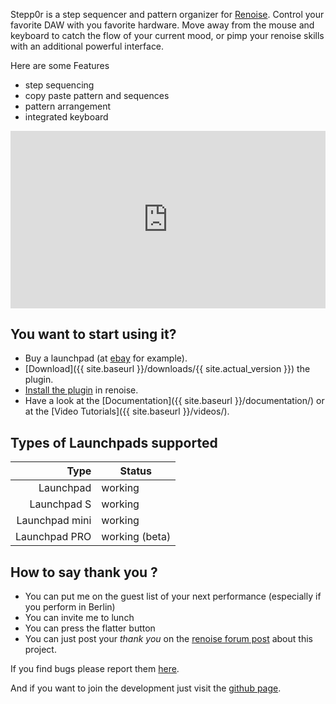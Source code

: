 
Stepp0r is a step sequencer and pattern organizer for [Renoise](http://www.renoise.com/).
Control your favorite DAW with you favorite hardware.
Move away from the mouse and keyboard to catch the flow of your current mood,
or pimp your renoise skills with an additional powerful interface.

Here are some Features

* step sequencing
* copy paste pattern and sequences
* pattern arrangement
* integrated keyboard


<style>.embed-container { position: relative; padding-bottom: 56.25%; height: 0; overflow: hidden; max-width: 100%; } .embed-container iframe, .embed-container object, .embed-container embed { position: absolute; top: 0; left: 0; width: 100%; height: 100%; }</style><div class='embed-container'><iframe src='https://www.youtube.com/embed/gmR9wrsgWDQ' frameborder='0' allowfullscreen></iframe></div>

## You want to start using it? 
* Buy a launchpad (at 
[ebay](http://www.ebay.com/sch/Musical-Instruments-Gear-/619/i.html?_nkw=novation+launchpad&rt=nc&LH_Auction=1)
for example).
* [Download]({{ site.baseurl }}/downloads/{{ site.actual_version }}) the plugin.
* [Install the plugin](http://www.renoise.com/tools) in renoise.
* Have a look at the  [Documentation]({{ site.baseurl }}/documentation/) or at the [Video Tutorials]({{ site.baseurl }}/videos/).

## Types of Launchpads supported

| Type | Status |
| ---: | ---|
| Launchpad      | working |
| Launchpad S    | working |
| Launchpad mini | working |
| Launchpad PRO  | working (beta) |

## How to say thank you ? 

* You can put me on the guest list of your next performance (especially if you perform in Berlin)
* You can invite me to lunch
* You can press the flatter button
* You can just post your *thank you* on the 
[renoise forum post](http://forum.renoise.com/index.php/topic/42907-new-tool-30-stepp0r-launchpad-step-sequencer/) 
about this project.

If you find bugs please report them
[here](https://github.com/mrVanDalo/stepp0r/issues).

And if you want to join the development just visit the
[github page](https://github.com/mrVanDalo/stepp0r).

